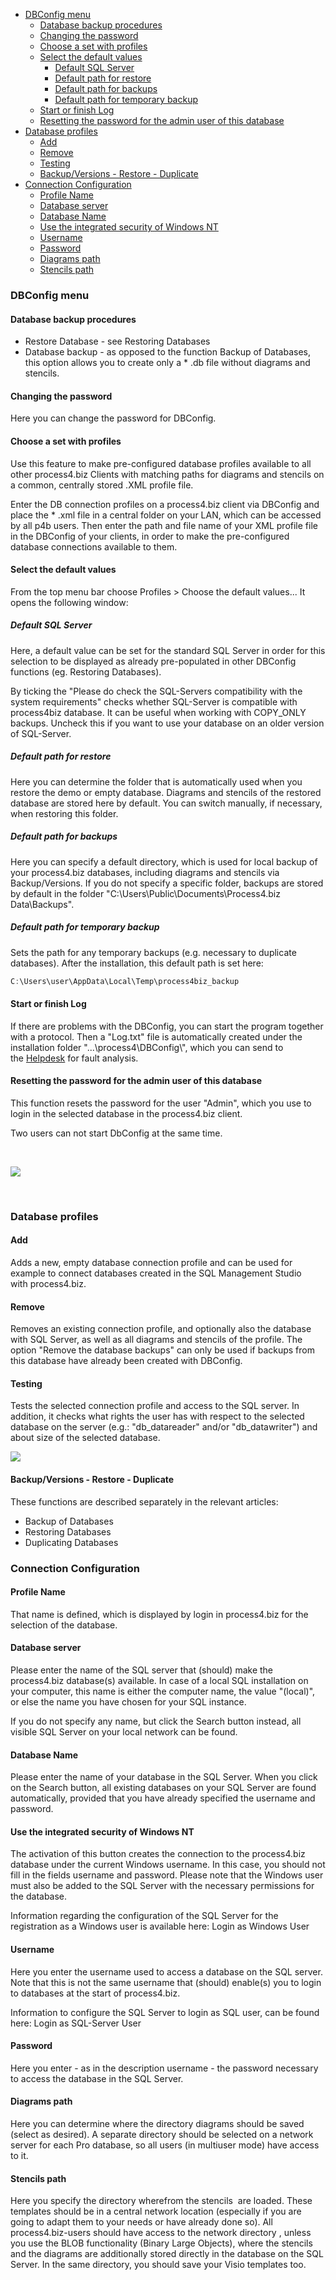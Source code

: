 -   [DBConfig menu](#dbconfig-menu)
    -   [Database backup
        procedures](#database-backup-procedures)
    -   [Changing the
        password](#changing-the-password)
    -   [Choose a set with
        profiles](#choose-a-set-with-profiles)
    -   [Select the default
        values](#select-the-default-values)
        -   [Default SQL
            Server](#default-sql-server)
        -   [Default path for
            restore](#default-path-for-restore)
        -   [Default path for
            backups](#default-path-for-backups)
        -   [Default path for temporary
            backup](#default-path-for-temporary-backup)
    -   [Start or finish
        Log](#start-or-finish-Log)
    -   [Resetting the password for the admin user of this
        database](#resetting-the-password-for-the-admin-user-of-this-database)
-   [Database
    profiles](#database-profiles)
    -   [Add](#add)
    -   [Remove](#remove)
    -   [Testing](#testing)
    -   [Backup/Versions - Restore -
        Duplicate](#backupversions---restore---duplicate)
-   [Connection
    Configuration](#connection-configuration)
    -   [Profile Name](#profile-name)
    -   [Database
        server](#database-server)
    -   [Database Name](#database-name)
    -   [Use the integrated security of Windows
        NT](#use-the-integrated-security-of-windows-nt)
    -   [Username](#user-name)
    -   [Password](#password)
    -   [Diagrams path](#diagrams-path)
    -   [Stencils path](#stencils-path)
### DBConfig menu

#### Database backup procedures

-   Restore Database - see Restoring Databases
-   Database backup - as opposed to the function Backup of Databases,
    this option allows you to create only a \* .db file without diagrams
    and stencils.

#### Changing the password

Here you can change the password for DBConfig.

#### Choose a set with profiles

Use this feature to make pre-configured database profiles available to
all other process4.biz Clients with matching paths for diagrams and
stencils on a common, centrally stored .XML profile file.

Enter the DB connection profiles on a process4.biz client via DBConfig
and place the \* .xml file in a central folder on your LAN, which can be
accessed by all p4b users. Then enter the path and file name of your XML
profile file in the DBConfig of your clients, in order to make the
pre-configured database connections available to them.

#### Select the default values

From the top menu bar choose Profiles &gt; Choose the default values...
It opens the following window:

  

##### Default SQL Server

Here, a default value can be set for the standard SQL Server in order
for this selection to be displayed as already pre-populated in
other DBConfig functions (eg. Restoring Databases).

By ticking the "Please do check the SQL-Servers compatibility with the
system requirements" checks whether SQL-Server is compatible with
process4biz database. It can be useful when working with COPY\_ONLY
backups. Uncheck this if you want to use your database on an older
version of SQL-Server.

##### Default path for restore

Here you can determine the folder that is automatically used when you
restore the demo or empty database. Diagrams and stencils of the
restored database are stored here by default. You can switch manually,
if necessary, when restoring this folder.

##### Default path for backups

Here you can specify a default directory, which is used for local backup
of your process4.biz databases, including diagrams and stencils via
Backup/Versions. If you do not specify a specific folder, backups are
stored by default in the folder
"C:\\Users\\Public\\Documents\\Process4.biz Data\\Backups".

##### Default path for temporary backup

Sets the path for any temporary backups (e.g. necessary to duplicate
databases). After the installation, this default path is set here:

``` java
C:\Users\user\AppData\Local\Temp\process4biz_backup
```

#### Start or finish Log

If there are problems with the DBConfig, you can start the program
together with a protocol. Then a "Log.txt" file is automatically created
under the installation folder "...\\process4\\DBConfig\\", which you can
send to the [Helpdesk](faqs-before-contacting-the-p4b-helpdesk) for fault analysis.

#### Resetting the password for the admin user of this database

This function resets the password for the user "Admin", which you use to
login in the selected database in the process4.biz client.

<div class="info">
Two users can not start DbConfig at the same time.
  </div>

 

![](//images.ctfassets.net/utx1h0gfm1om/3Y8eumJelOOKuYMQOmMU20/52361614d8bd334386adf1fe300b22f6/329616.png)

 

### Database profiles

#### Add

Adds a new, empty database connection profile and can be used for
example to connect databases created in the SQL Management Studio
with process4.biz.

#### Remove

Removes an existing connection profile, and optionally also the database
with SQL Server, as well as all diagrams and stencils of the profile.
The option "Remove the database backups" can only be used if backups
from this database have already been created with DBConfig.

#### Testing

Tests the selected connection profile and access to the SQL server. In
addition, it checks what rights the user has with respect to the
selected database on the server (e.g.: "db\_datareader" and/or
"db\_datawriter") and about size of the selected database.

![](//images.ctfassets.net/utx1h0gfm1om/38MKjY8ljaE8sseAcMMsOI/ac2d93fc1dae8e0bce73f50b1dffa55d/329380.png)

#### Backup/Versions - Restore - Duplicate

These functions are described separately in the relevant articles:

-   Backup of Databases
-   Restoring Databases
-   Duplicating Databases

### Connection Configuration

#### Profile Name

That name is defined, which is displayed by login in process4.biz for
the selection of the database.

#### Database server

Please enter the name of the SQL server that (should) make the
process4.biz database(s) available. In case of a local SQL installation
on your computer, this name is either the computer name, the value
"(local)", or else the name you have chosen for your SQL instance.

<div class="sucsess">
If you do not specify any name, but click the Search button instead, all visible SQL Server on your local network can be found.
  </div>

#### Database Name

Please enter the name of your database in the SQL Server. When you click
on the Search button, all existing databases on your SQL Server are
found automatically, provided that you have already specified the
username and password.

#### Use the integrated security of Windows NT

The activation of this button creates the connection to the process4.biz
database under the current Windows username. In this case, you should
not fill in the fields username and password. Please note that the
Windows user must also be added to the SQL Server with the necessary
permissions for the database.

Information regarding the configuration of the SQL Server for the
registration as a Windows user is available here: Login as Windows User

#### Username

Here you enter the username used to access a database on the SQL server.
Note that this is not the same username that (should) enable(s) you to
login to databases at the start of process4.biz.

Information to configure the SQL Server to login as SQL user, can be
found here: Login as SQL-Server User

#### Password

Here you enter - as in the description username - the password necessary
to access the database in the SQL Server.

#### Diagrams path

Here you can determine where the directory diagrams should be saved
(select as desired). A separate directory should be selected on a
network server for each Pro database, so all users (in multiuser mode)
have access to it.

#### Stencils path

Here you specify the directory wherefrom the stencils  are loaded. These
templates should be in a central network location (especially if you are
going to adapt them to your needs or have already done so). All
process4.biz-users should have access to the network directory , unless
you use the BLOB functionality (Binary Large Objects), where the
stencils and the diagrams are additionally stored directly in the
database on the SQL Server. In the same directory, you should save your
Visio templates too.
